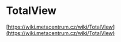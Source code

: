 # TotalView

[https://wiki.metacentrum.cz/wiki/TotalView](https://wiki.metacentrum.cz/wiki/TotalView)
